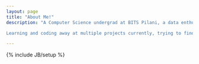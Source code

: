 ```yaml
---
layout: page
title: "About Me!"
description: "A Computer Science undergrad at BITS Pilani, a data enthusiast and a technophile! Having interned and worked at growing startups, I know quite a bit about the startup ecosystem and its connect with Data Science.

Learning and coding away at multiple projects currently, trying to find my calling. Aim to dive deeper into NLP and ML, and build something meaningful for this world!"

---
```

{% include JB/setup %}
